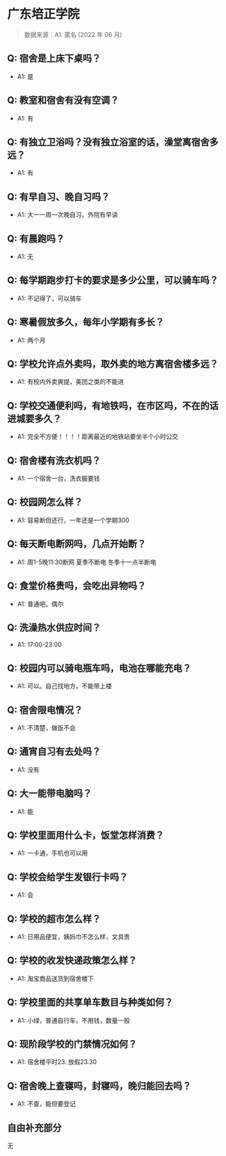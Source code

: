 # 广东培正学院

> 数据来源：A1: 匿名 (2022 年 06 月)

## Q: 宿舍是上床下桌吗？

- A1: 是

## Q: 教室和宿舍有没有空调？

- A1: 有

## Q: 有独立卫浴吗？没有独立浴室的话，澡堂离宿舍多远？

- A1: 有

## Q: 有早自习、晚自习吗？

- A1: 大一一周一次晚自习，外院有早读

## Q: 有晨跑吗？

- A1: 无

## Q: 每学期跑步打卡的要求是多少公里，可以骑车吗？

- A1: 不记得了，可以骑车

## Q: 寒暑假放多久，每年小学期有多长？

- A1: 两个月

## Q: 学校允许点外卖吗，取外卖的地方离宿舍楼多远？

- A1: 有校内外卖爽提，美团之类的不能进

## Q: 学校交通便利吗，有地铁吗，在市区吗，不在的话进城要多久？

- A1: 完全不方便！！！！距离最近的地铁站要坐半个小时公交

## Q: 宿舍楼有洗衣机吗？

- A1: 一个宿舍一台，洗衣服要钱

## Q: 校园网怎么样？

- A1: 容易断但还行，一年还是一个学期300

## Q: 每天断电断网吗，几点开始断？

- A1: 周1-5晚11:30断网 夏季不断电 冬季十一点半断电

## Q: 食堂价格贵吗，会吃出异物吗？

- A1: 普通吧。偶尔

## Q: 洗澡热水供应时间？

- A1: 17:00-23:00

## Q: 校园内可以骑电瓶车吗，电池在哪能充电？

- A1: 可以。自己找地方，不能带上楼

## Q: 宿舍限电情况？

- A1: 不清楚，做饭不会

## Q: 通宵自习有去处吗？

- A1: 没有

## Q: 大一能带电脑吗？

- A1: 能

## Q: 学校里面用什么卡，饭堂怎样消费？

- A1: 一卡通，手机也可以用

## Q: 学校会给学生发银行卡吗？

- A1: 会

## Q: 学校的超市怎么样？

- A1: 日用品便宜，姨妈巾不怎么样，文具贵

## Q: 学校的收发快递政策怎么样？

- A1: 淘宝商品送货到宿舍楼下

## Q: 学校里面的共享单车数目与种类如何？

- A1: 小绿，普通自行车，不用钱，数量一般

## Q: 现阶段学校的门禁情况如何？

- A1: 宿舍楼平时23. 放假23.30

## Q: 宿舍晚上查寝吗，封寝吗，晚归能回去吗？

- A1: 不查，能但要登记

## 自由补充部分

无